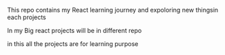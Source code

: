 This repo contains my React learning 
journey and expoloring new thingsin each projects 

In my Big react projects will be in different repo

in this all the projects are for learning purpose
